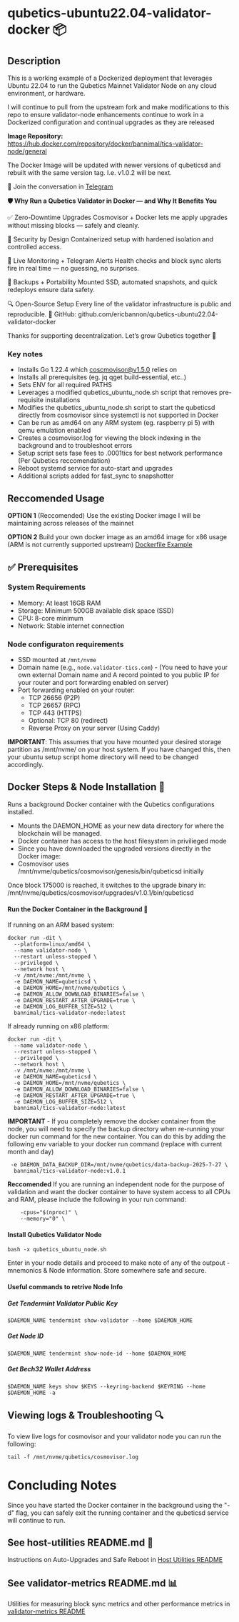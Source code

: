 # qubetics-ubuntu22.04-validator-docker 📦

## Description
This is a working example of a Dockerized deployment that leverages Ubuntu 22.04 to run the Qubetics Mainnet Validator Node on any cloud environment, or hardware. 

I will continue to pull from the upstream fork and make modifications to this repo to ensure validator-node enhancements continue to work in a Dockerized configuration and continual upgrades as they are released

**Image Repository:** https://hub.docker.com/repository/docker/bannimal/tics-validator-node/general 

The Docker Image will be updated with newer versions of qubeticsd and rebuilt with the same version tag. I.e. v1.0.2 will be next.

📣 Join the conversation in [Telegram](https://t.me/qubetics)


**🛡️ Why Run a Qubetics Validator in Docker — and Why It Benefits You** 

✅ Zero-Downtime Upgrades
Cosmovisor + Docker lets me apply upgrades without missing blocks — safely and cleanly.

🔐 Security by Design
Containerized setup with hardened isolation and controlled access.

📡 Live Monitoring + Telegram Alerts
Health checks and block sync alerts fire in real time — no guessing, no surprises.

💾 Backups + Portability
Mounted SSD, automated snapshots, and quick redeploys ensure data safety.

🔍 Open-Source Setup
Every line of the validator infrastructure is public and reproducible.
📂 GitHub: github.com/ericbannon/qubetics-ubuntu22.04-validator-docker

Thanks for supporting decentralization.
Let’s grow Qubetics together 🧱

### Key notes

* Installs Go 1.22.4 which coscmovisor@v1.5.0 relies on
* Installs all prerequisites (eg. jq qget build-essential, etc..)
* Sets ENV for all required PATHS
* Leverages a modified qubetics_ubuntu_node.sh script that removes pre-requisite installations
* Modifies the qubetics_ubuntu_node.sh script to start the qubeticsd directly from cosmovisor since systemctl is not supported in Docker
* Can be run as amd64 on any ARM system (eg. raspberry pi 5) with qemu emulation enabled
* Creates a cosmovisor.log for viewing the block indexing in the background and to troubleshoot errors
* Setup script sets fase fees to .0001tics for best network performance (Per Qubetics reccomendation)
* Reboot systemd service for auto-start and upgrades 
* Additional scripts added for fast_sync to snapshotter 

## Reccomended Usage

**OPTION 1** (Reccomended)
Use the existing Docker image I will be maintaining across releases of the mainnet

**OPTION 2**
Build your own docker image as an amd64 image for x86 usage (ARM is not currently supported upstream) [Dockerfile Example](https://github.com/ericbannon/qubetics-ubuntu22.04-validator-docker/blob/main/Dockerfile)


## ✅ Prerequisites
### System Requirements

* Memory: At least 16GB RAM
* Storage: Minimum 500GB available disk space (SSD)
* CPU: 8-core minimum
* Network: Stable internet connection

### Node configuraton requirements

- SSD mounted at `/mnt/nvme`
- Domain name (e.g., `node.validator-tics.com`) - (You need to have your own external Domain name and A record pointed to you public IP for your router and port forwarding enabled on server)
- Port forwarding enabled on your router:
  - TCP 26656 (P2P)
  - TCP 26657 (RPC)
  - TCP 443 (HTTPS)
  - Optional: TCP 80 (redirect)
  - Reverse Proxy on your server (Using Caddy)

**IMPORTANT**: This assumes that you have mounted your desired storage partition as /mnt/nvme/ on your host system. If you have changed this, then your ubuntu setup script home directory will need to be changed accordingly.

## Docker Steps & Node Installation 🚀

Runs a background Docker container with the Qubetics configurations installed. 

* Mounts the DAEMON_HOME as your new data directory for where the blockchain will be managed. 
* Docker container has access to the host filesystem in privilieged mode
* Since you have downloaded the upgraded versions directly in the Docker image:
* Cosmovisor uses /mnt/nvme/qubetics/cosmovisor/genesis/bin/qubeticsd initially

Once block 175000 is reached, it switches to the upgrade binary in:
/mnt/nvme/qubetics/cosmovisor/upgrades/v1.0.1/bin/qubeticsd

#### Run the Docker Container in the Background 🧪

If running on an ARM based system:

```
docker run -dit \
  --platform=linux/amd64 \
  --name validator-node \
  --restart unless-stopped \
  --privileged \
  --network host \
  -v /mnt/nvme:/mnt/nvme \
  -e DAEMON_NAME=qubeticsd \
  -e DAEMON_HOME=/mnt/nvme/qubetics \
  -e DAEMON_ALLOW_DOWNLOAD_BINARIES=false \
  -e DAEMON_RESTART_AFTER_UPGRADE=true \
  -e DAEMON_LOG_BUFFER_SIZE=512 \
  bannimal/tics-validator-node:latest
```

If already running on x86 platform:

```
docker run -dit \
  --name validator-node \
  --restart unless-stopped \
  --privileged \
  --network host \
  -v /mnt/nvme:/mnt/nvme \
  -e DAEMON_NAME=qubeticsd \
  -e DAEMON_HOME=/mnt/nvme/qubetics \
  -e DAEMON_ALLOW_DOWNLOAD_BINARIES=false \
  -e DAEMON_RESTART_AFTER_UPGRADE=true \
  -e DAEMON_LOG_BUFFER_SIZE=512 \
  bannimal/tics-validator-node:latest
``` 

**IMPORTANT** - If you completely remove the docker container from the node, you will need to specify the backup directory when re-running your docker run command for the new container. You can do this by adding the following env variable to your docker run command (replace with current month and day)

```
 -e DAEMON_DATA_BACKUP_DIR=/mnt/nvme/qubetics/data-backup-2025-7-27 \
  bannimal/tics-validator-node:v1.0.1
```

**Reccomended** If you are running an independent node for the purpose of validation and want the docker container to have system access to all CPUs and RAM, please include the following in your run command:

```
    -cpus="$(nproc)" \
    --memory="0" \
```

#### Install Qubetics Validator Node
```
bash -x qubetics_ubuntu_node.sh
```

Enter in your node details and proceed to make note of any of the outpout - mnemonics & Node information. Store somewhere safe and secure.

#### Useful commands to retrive Node Info

##### Get Tendermint Validator Public Key
```
$DAEMON_NAME tendermint show-validator --home $DAEMON_HOME
```
##### Get Node ID
```
$DAEMON_NAME tendermint show-node-id --home $DAEMON_HOME
```
##### Get Bech32 Wallet Address 
```
$DAEMON_NAME keys show $KEYS --keyring-backend $KEYRING --home $DAEMON_HOME -a
```

## Viewing logs & Troubleshooting 🔍

To view live logs for cosmovisor and your validator node you can run the following:

```
tail -f /mnt/nvme/qubetics/cosmovisor.log
```

# Concluding Notes 

Since you have started the Docker container in the background using the "-d" flag, you can safely exit the running container and the qubeticsd service will continue to run.

## See host-utilities README.md 🔧
Instructions on Auto-Upgrades and Safe Reboot in [Host Utilities README](./host-utilities/README.md)

## See validator-metrics README.md 📊
Utilities for measuring block sync metrics and other performance metrics in [validator-metrics README](./validator-metrics/README.md)



